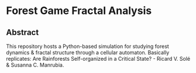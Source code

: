 # Forest Game Fractal Analysis

## Abstract
This repository hosts a Python-based simulation for studying forest dynamics & fractal structure through a cellular automaton. Basically replicates: Are Rainforests Self-organized in a Critical State? - Ricard V. Solé & Susanna C. Manrubia. 
